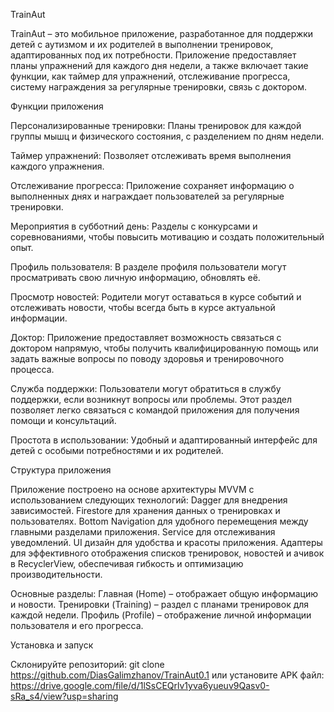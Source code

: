 TrainAut

  TrainAut – это мобильное приложение, разработанное для поддержки детей с аутизмом и их родителей
в выполнении тренировок, адаптированных под их потребности. Приложение предоставляет
планы упражнений для каждого дня недели, а также включает такие функции,
как таймер для упражнений, отслеживание прогресса, систему награждения за регулярные тренировки, связь с доктором.



Функции приложения

Персонализированные тренировки:
    Планы тренировок для каждой группы мышц и физического состояния, с разделением по дням недели.

Таймер упражнений:
    Позволяет отслеживать время выполнения каждого упражнения.

Отслеживание прогресса:
    Приложение сохраняет информацию о выполненных днях и награждает пользователей за регулярные тренировки.

Мероприятия в субботний день:
    Разделы с конкурсами и соревнованиями, чтобы повысить мотивацию и создать положительный опыт.

Профиль пользователя:
    В разделе профиля пользователи могут просматривать свою личную информацию, обновлять её.

Просмотр новостей:
    Родители могут оставаться в курсе событий и отслеживать новости, чтобы всегда быть в курсе актуальной информации.

Доктор:
    Приложение предоставляет возможность связаться с доктором напрямую, чтобы получить квалифицированную помощь или задать важные вопросы по поводу здоровья и тренировочного процесса.

Служба поддержки:
    Пользователи могут обратиться в службу поддержки, если возникнут вопросы или проблемы. Этот раздел позволяет легко связаться с командой приложения для получения помощи и консультаций.

Простота в использовании:
    Удобный и адаптированный интерфейс для детей с особыми потребностями и их родителей.



Структура приложения

Приложение построено на основе архитектуры MVVM с использованием следующих технологий:
   Dagger для внедрения зависимостей.
   Firestore для хранения данных о тренировках и пользователях.
    Bottom Navigation для удобного перемещения между главными разделами приложения.
    Service для отслеживания уведомлений.
    UI дизайн для удобства и красоты приложения.
    Адаптеры для эффективного отображения списков тренировок, новостей и ачивок в RecyclerView, обеспечивая гибкость и оптимизацию производительности.


Основные разделы:
    Главная (Home) – отображает общую информацию и новости.
    Тренировки (Training) – раздел с планами тренировок для каждой недели.
    Профиль (Profile) – отображение личной информации пользователя и его прогресса.



Установка и запуск

Склонируйте репозиторий:
    git clone https://github.com/DiasGalimzhanov/TrainAut0.1
или установите APK файл:
    https://drive.google.com/file/d/1lSsCEQrlv1yva6yueuv9Qasv0-sRa_s4/view?usp=sharing
